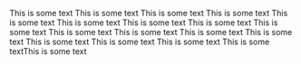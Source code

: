 This is some text
This is some text
This is some text
This is some text
This is some text
This is some text
This is some text
This is some text
This is some text
This is some text
This is some text
This is some text
This is some text
This is some text
This is some text
This is some text
This is some textThis is some text
